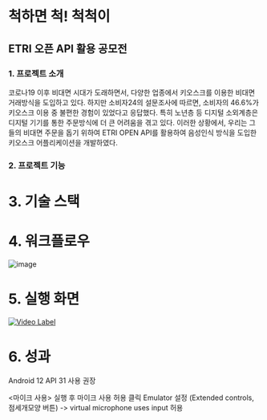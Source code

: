 척하면 척! 척척이
=================
ETRI 오픈 API 활용 공모전
-------------------------
### 1. 프로젝트 소개
코로나19 이후 비대면 시대가 도래하면서, 다양한 업종에서 키오스크를 이용한 비대면 거래방식을 도입하고 있다. 하지만 소비자24의 설문조사에  따르면, 소비자의 46.6%가 키오스크 이용 중 불편한 경험이 있었다고 응답했다. 특히 노년층 등 디지털 소외계층은 디지털 기기를 통한 주문방식에 더 큰 어려움을 겪고 있다. 이러한 상황에서, 우리는 그들의 비대면 주문을 돕기 위하여 ETRI OPEN API를 활용하여 음성인식 방식을 도입한 키오스크 어플리케이션을 개발하였다. 

### 2. 프로젝트 기능

# 3. 기술 스택

# 4. 워크플로우
![image](https://github.com/KNUwarriors/ETRI_Kiosk/assets/87633056/ccc80992-ad96-4579-aa72-2b171c232c6a)

# 5. 실행 화면
[![Video Label](http://img.youtube.com/vi/mKxJq0bmmcg/0.jpg)](https://youtu.be/mKxJq0bmmcg?t=0s)

# 6. 성과

Android 12 
API 31 사용 권장

<마이크 사용>
실행 후 마이크 사용 허용 클릭 
Emulator 설정 (Extended controls, 점세개모양 버튼) -> virtual microphone uses input 허용 





